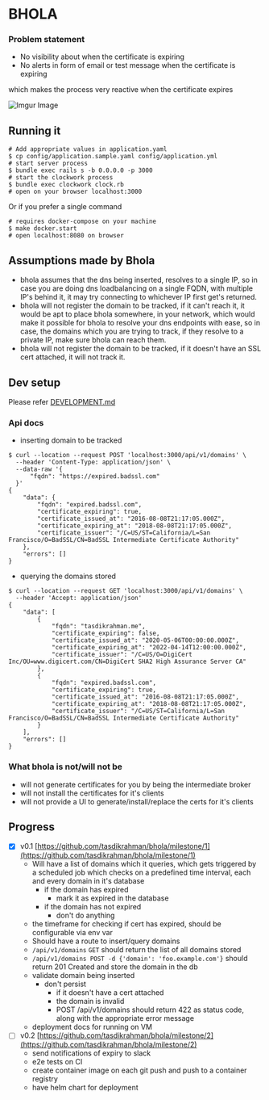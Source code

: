 # BHOLA
### Problem statement

- No visibility about when the certificate is expiring
- No alerts in form of email or test message when the certificate is expiring

which makes the process very reactive when the certificate expires

![Imgur Image](https://user-images.githubusercontent.com/4672518/93598889-f8c3f500-f9da-11ea-98ca-a55fff2023fc.png)

## Running it

```
# Add appropriate values in application.yaml
$ cp config/application.sample.yaml config/application.yml
# start server process
$ bundle exec rails s -b 0.0.0.0 -p 3000
# start the clockwork process
$ bundle exec clockwork clock.rb
# open on your browser localhost:3000
```

Or if you prefer a single command

```
# requires docker-compose on your machine
$ make docker.start
# open localhost:8080 on browser
```

## Assumptions made by Bhola

- bhola assumes that the dns being inserted, resolves to a single IP, so in case you are doing
dns loadbalancing on a single FQDN, with multiple IP's behind it, it may try connecting to
whichever IP first get's returned.
- bhola will not register the domain to be tracked, if it can't reach it, it would be apt to place
bhola somewhere, in your network, which would make it possible for bhola to resolve your dns endpoints
with ease, so in case, the domains which you are trying to track, if they resolve to a private IP, make
sure bhola can reach them.
- bhola will not register the domain to be tracked, if it doesn't have an SSL cert attached, it will
not track it.

## Dev setup

Please refer [DEVELOPMENT.md](https://github.com/tasdikrahman/bhola/blob/master/DEVELOPMENT.md)

### Api docs
- inserting domain to be tracked
```
$ curl --location --request POST 'localhost:3000/api/v1/domains' \
  --header 'Content-Type: application/json' \
  --data-raw '{
      "fqdn": "https://expired.badssl.com"
  }'
{
    "data": {
        "fqdn": "expired.badssl.com",
        "certificate_expiring": true,
        "certificate_issued_at": "2016-08-08T21:17:05.000Z",
        "certificate_expiring_at": "2018-08-08T21:17:05.000Z",
        "certificate_issuer": "/C=US/ST=California/L=San Francisco/O=BadSSL/CN=BadSSL Intermediate Certificate Authority"
    },
    "errors": []
}
```
- querying the domains stored
```
$ curl --location --request GET 'localhost:3000/api/v1/domains' \
  --header 'Accept: application/json'
{
    "data": [
        {
            "fqdn": "tasdikrahman.me",
            "certificate_expiring": false,
            "certificate_issued_at": "2020-05-06T00:00:00.000Z",
            "certificate_expiring_at": "2022-04-14T12:00:00.000Z",
            "certificate_issuer": "/C=US/O=DigiCert Inc/OU=www.digicert.com/CN=DigiCert SHA2 High Assurance Server CA"
        },
        {
            "fqdn": "expired.badssl.com",
            "certificate_expiring": true,
            "certificate_issued_at": "2016-08-08T21:17:05.000Z",
            "certificate_expiring_at": "2018-08-08T21:17:05.000Z",
            "certificate_issuer": "/C=US/ST=California/L=San Francisco/O=BadSSL/CN=BadSSL Intermediate Certificate Authority"
        }
    ],
    "errors": []
}
```

### What bhola is not/will not be

- will not generate certificates for you by being the intermediate broker
- will not install the certificates for it's clients
- will not provide a UI to generate/install/replace the certs for it's clients

## Progress

- [x] v0.1 [https://github.com/tasdikrahman/bhola/milestone/1](https://github.com/tasdikrahman/bhola/milestone/1)
    - Will have a list of domains which it queries, which gets triggered by a scheduled job which checks on a predefined
time interval, each and every domain in it's database
        - if the domain has expired
            - mark it as expired in the database
        - if the domain has not expired
            - don't do anything
    - the timeframe for checking if cert has expired, should be configurable via env var
    - Should have a route to insert/query domains
    - `/api/v1/domains` `GET` should return the list of all domains stored
    - `/api/v1/domains POST -d {'domain': 'foo.example.com'}` should return 201 Created and store the domain in the db
    - validate domain being inserted
        - don't persist
            - if it doesn't have a cert attached
            - the domain is invalid
            - POST /api/v1/domains should return 422 as status code, along with the appropriate error message
    - deployment docs for running on VM
- [ ] v0.2 [https://github.com/tasdikrahman/bhola/milestone/2](https://github.com/tasdikrahman/bhola/milestone/2)
    - send notifications of expiry to slack
    - e2e tests on CI
    - create container image on each git push and push to a container registry
    - have helm chart for deployment
